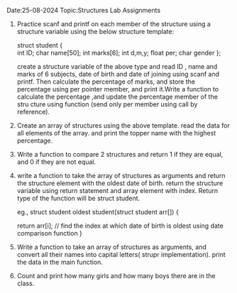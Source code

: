 Date:25-08-2024   Topic:Structures Lab Assignments


1. Practice scanf and printf on each member of the structure using a structure variable using the below structure template:

	struct student
	{	
		int ID;
		char name[50];
		int marks[6];
		int d,m,y;
		float per;
		char gender
	};

	create a structure variable of the above type and read ID , name and marks of 6 subjects, date of birth and date of joining using scanf and printf.
	Then calculate the percentage of marks, and store the percentage using per pointer member, and print it.Write a function to calculate the percentage ,and update the percentage member of the stru	  cture using function (send only per member using call by reference).

2. Create an array of structures using the above template. read the data for all elements of the array. and print the topper name with the highest percentage. 

3. Write a function to compare 2 structures and return 1 if they are equal, and 0 if they are not equal.

4. write a function to take the array of structures as arguments and return the structure element with the oldest date of birth.
   return the structure variable using return statement and array element with index. Return type of the function will be struct student.

	eg.,
	struct student oldest student(struct student arr[])
{ 

	return arr[i]; // find the index at which date of  birth is oldest using date comparison function
}

5. Write a function to take an array of structures as arguments, and convert all their names into capital letters( strupr implementation). print the data in the main function.

6. Count and print how many girls and how many boys there are in the class.
